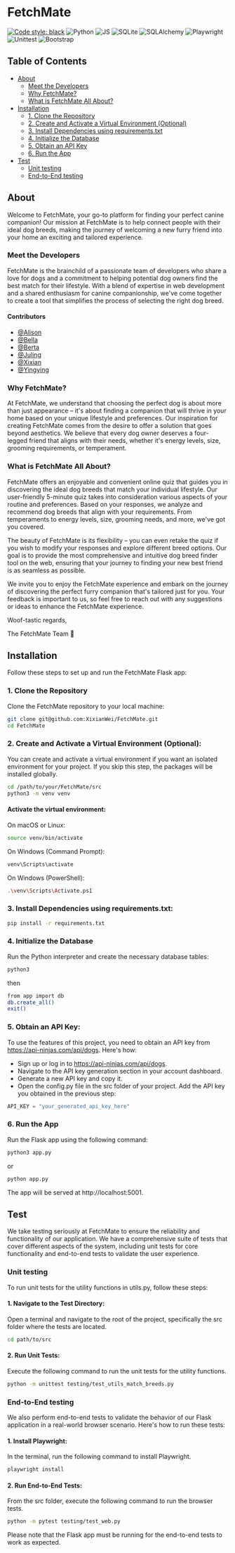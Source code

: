 # FetchMate

[![Code style: black](https://img.shields.io/badge/code%20style-black-000000.svg)](https://github.com/psf/black)
![Python](https://img.shields.io/badge/-Python-blue?logo=python&logoColor=white&style=plastic)
![JS](https://img.shields.io/badge/JavaScript-F7DF1E?logo=javascript&logoColor=white&style=plastic)
![SQLite](https://img.shields.io/badge/SQLite-044a64?logo=sqlite&logoColor=white&style=plastic)
![SQLAlchemy](https://img.shields.io/badge/SQL%20Alchemy-778877?logo=sqlalchemy&logoColor=white&style=plastic)
![Playwright](https://img.shields.io/badge/Playwright-green?logo=playwright&logoColor=white&style=plastic)
![Unittest](https://img.shields.io/badge/Unittest-FF9900?logo=unittest&logoColor=white&style=plastic)
![Bootstrap](https://img.shields.io/badge/Bootstrap-712cf9?logo=bootstrap&logoColor=white&style=plastic)

## Table of Contents

- [About](#about)
  - [Meet the Developers](#meet-the-developers)
  - [Why FetchMate?](#why-fetchmate) 
  - [What is FetchMate All About?](#what-is-fetchmate-all-about)
- [Installation](#installation)
  - [1. Clone the Repository](#1-clone-the-repository)
  - [2. Create and Activate a Virtual Environment (Optional)](#2-create-and-activate-a-virtual-environment-optional)
  - [3. Install Dependencies using requirements.txt](#3-install-dependencies-using-requirementstxt)
  - [4. Initialize the Database](#4-initialize-the-database)
  - [5. Obtain an API Key](#5-obtain-an-api-key)
  - [6. Run the App](#6-run-the-app)
- [Test](#test)
  - [Unit testing](#unit-testing)
  - [End-to-End testing](#end-to-end-testing)


## About

Welcome to FetchMate, your go-to platform for finding your perfect canine companion! Our mission at FetchMate is to help connect people with their ideal dog breeds, making the journey of welcoming a new furry friend into your home an exciting and tailored experience.

### Meet the Developers
FetchMate is the brainchild of a passionate team of developers who share a love for dogs and a commitment to helping potential dog owners find the best match for their lifestyle. With a blend of expertise in web development and a shared enthusiasm for canine companionship, we've come together to create a tool that simplifies the process of selecting the right dog breed.

#### Contributors
- [@Alison](https://github.com/AlisonEve)
- [@Bella](https://github.com/bellamcdermid)
- [@Berta](https://github.com/berta-rf)
- [@Juling](https://github.com/julingc)
- [@Xixian](https://github.com/XixianWei)
- [@Yingying](https://github.com/Heying778)

### Why FetchMate?
At FetchMate, we understand that choosing the perfect dog is about more than just appearance – it's about finding a companion that will thrive in your home based on your unique lifestyle and preferences. Our inspiration for creating FetchMate comes from the desire to offer a solution that goes beyond aesthetics. We believe that every dog owner deserves a four-legged friend that aligns with their needs, whether it's energy levels, size, grooming requirements, or temperament.

### What is FetchMate All About?
FetchMate offers an enjoyable and convenient online quiz that guides you in discovering the ideal dog breeds that match your individual lifestyle. Our user-friendly 5-minute quiz takes into consideration various aspects of your routine and preferences. Based on your responses, we analyze and recommend dog breeds that align with your requirements. From temperaments to energy levels, size, grooming needs, and more, we've got you covered.

The beauty of FetchMate is its flexibility – you can even retake the quiz if you wish to modify your responses and explore different breed options. Our goal is to provide the most comprehensive and intuitive dog breed finder tool on the web, ensuring that your journey to finding your new best friend is as seamless as possible.

We invite you to enjoy the FetchMate experience and embark on the journey of discovering the perfect furry companion that's tailored just for you. Your feedback is important to us, so feel free to reach out with any suggestions or ideas to enhance the FetchMate experience.

Woof-tastic regards,

The FetchMate Team 💚

## Installation

Follow these steps to set up and run the FetchMate Flask app:

### 1. Clone the Repository
Clone the FetchMate repository to your local machine:

```bash
git clone git@github.com:XixianWei/FetchMate.git
cd FetchMate
```
### 2. Create and Activate a Virtual Environment (Optional): 
You can create and activate a virtual environment if you want an isolated environment for your project. If you skip this step, the packages will be installed globally.
```bash
cd /path/to/your/FetchMate/src
python3 -m venv venv
```

#### Activate the virtual environment:
On macOS or Linux:
```bash
source venv/bin/activate
```

On Windows (Command Prompt):
```bash
venv\Scripts\activate
```

On Windows (PowerShell):
```bash
.\venv\Scripts\Activate.ps1
```

### 3. Install Dependencies using requirements.txt:
```bash
pip install -r requirements.txt
```

### 4. Initialize the Database
Run the Python interpreter and create the necessary database tables:
```bash
python3
```
then
```bash
from app import db
db.create_all()
exit()
```

### 5. Obtain an API Key:
To use the features of this project, you need to obtain an API key from https://api-ninjas.com/api/dogs. Here's how:

- Sign up or log in to https://api-ninjas.com/api/dogs.
- Navigate to the API key generation section in your account dashboard.
- Generate a new API key and copy it.
- Open the config.py file in the src folder of your project. Add the API key you obtained in the previous step:
```python
API_KEY = "your_generated_api_key_here"
```

###  6. Run the App
Run the Flask app using the following command:

```bash
python3 app.py
```
or
```bash
python app.py
```

The app will be served at http://localhost:5001.


## Test
We take testing seriously at FetchMate to ensure the reliability and functionality of our application. We have a comprehensive suite of tests that cover different aspects of the system, including unit tests for core functionality and end-to-end tests to validate the user experience.

### Unit testing
To run unit tests for the utility functions in utils.py, follow these steps:

#### 1. Navigate to the Test Directory: 
Open a terminal and navigate to the root of the project, specifically the src folder where the tests are located.
```bash
cd path/to/src
```

#### 2. Run Unit Tests: 
Execute the following command to run the unit tests for the utility functions.
```bash
python -m unittest testing/test_utils_match_breeds.py
```

### End-to-End testing
We also perform end-to-end tests to validate the behavior of our Flask application in a real-world browser scenario. Here's how to run these tests:

#### 1. Install Playwright: 
In the terminal, run the following command to install Playwright.
```bash
playwright install
```

#### 2. Run End-to-End Tests: 
From the src folder, execute the following command to run the browser tests.
```bash
python -m pytest testing/test_web.py
```

Please note that the Flask app must be running for the end-to-end tests to work as expected.


